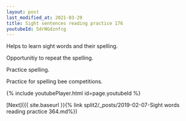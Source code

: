 ```yaml
---
layout: post
last_modified_at: 2021-03-29
title: Sight sentences reading practice 176
youtubeId: 5drNGdznfcg
---
```

 
 
Helps to learn sight words and their spelling.

Opportunitiy to repeat the spelling. 

Practice spelling. 
 
Practice for spelling bee competitions. 
 
{% include youtubePlayer.html id=page.youtubeId %}
 
 

[Next]({{ site.baseurl }}{% link  split2/_posts/2019-02-07-Sight words reading practice 364.md%})
 
